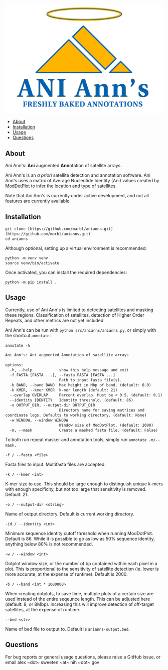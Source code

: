 ![](images/anianns_logo.png)

- [About](#about)
- [Installation](#installation)
- [Usage](#usage)
- [Questions](#questions)


## About
Ani Ann's: **Ani** augmented **Ann**otation of satellite arrays.

Ani Ann's is an _a priori_ satellite detection and annotation software. Ani Ann's uses a matrix of Average Nucleotide Identity (Ani) values created by [ModDotPlot](https://github.com/marbl/ModDotPlot) to infer the location and type of satellites. 

Note that Ani Ann's is currently under active development, and not all features are currently available.

## Installation

```
git clone [https://github.com/marbl/anianns.git](https://github.com/marbl/anianns.git)
cd anianns
```

Although optional, setting up a virtual environment is recommended:

```
python -m venv venv
source venv/bin/activate
```

Once activated, you can install the required dependencies:

```
python -m pip install .
```

## Usage

Currently, use of Ani Ann's is limited to detecting satellites and masking these regions. Classification of satellites, detection of Higher Order Repeats, and other metrics are not yet included. 

Ani Ann's can be run with `python src/anianns/anianns.py`, or simply with the shortcut `annotate`:

`annotate -h`

```
Ani Ann's: Ani augmented Annotation of satellite arrays

options:
  -h, --help            show this help message and exit
  -f FASTA [FASTA ...], --fasta FASTA [FASTA ...]
                        Path to input fasta file(s).
  -b BAND, --band BAND  Max height in Mbp of band. (default: 8.0)
  -k KMER, --kmer KMER  k-mer length (default: 21)
  --overlap OVERLAP     Percent overlap. Must be < 0.5. (default: 0.1)
  --identity IDENTITY   Identity threshold. (default: 86)
  -o OUTPUT_DIR, --output-dir OUTPUT_DIR
                        Directory name for saving matrices and coordinate logs. Defaults to working directory. (default: None)
  -w WINDOW, --window WINDOW
                        Window size of ModDotPlot. (default: 2000)
  -m, --mask            Create a masked fasta file. (default: False)
```
To both run repeat masker and annotation tools, simply run `annotate -m/--mask.`

`-f / --fasta <file>`

Fasta files to input. Multifasta files are accepted. 

`-k / --kmer <int>`

K-mer size to use. This should be large enough to distinguish unique k-mers with enough specificity, but not too large that sensitivity is removed. Default: 21.

`-o / --output-dir <string>`

Name of output directory. Default is current working directory.

`-id / --identity <int>`

Minimum sequence identity cutoff threshold when running ModDotPlot. Default is 86. While it is possible to go as low as 50% sequence identity, anything below 80% is not recommended. 

`-w / --window <int>`

Dotplot window size, or the number of bp contained within each pixel in a plot. This is proportional to the sensitivity of satellite detection (ie. lower is more accurate, at the expense of runtime). Default is 2000.

`-b / --band <int * 1000000>`

When creating dotplots, to save time, multiple plots of a certain size are used instead of the entire seqeunce length. This can be adjusted here (default: 8, or 8Mbp). Increasing this will improve detection of off-target satellites, at the expense of runtime.

`--bed <str>`

Name of bed file to output to. Default is `anianns-output.bed`. 

## Questions

For bug reports or general usage questions, please raise a GitHub issue, or email alex ~dot~ sweeten ~at~ nih ~dot~ gov

